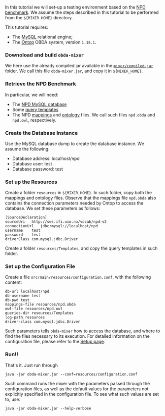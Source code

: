 In this tutorial we will set-up a testing environment based on the [NPD benchmark](https://github.com/ontop/npd-benchmark). We assume 
the steps described in this tutorial to be performed from the `${MIXER_HOME}` directory.

This tutorial requires:

- The [MySQL](https://www.mysql.com) relational engine;
- The [Ontop](https://github.com/ontop/ontop/tree/release/1.18.1) OBDA system, version `1.18.1`.

### Downoload and build `obda-mixer`

We here use the already compiled jar available in the [`mixer/compiled-jar`](https://github.com/ontop/obda-mixer/blob/master/mixer/compiled-jar/mixer-distribution-1.2-jar-with-dependencies.jar) folder. We call this file `obda-mixer.jar`, and copy it in `${MIXER_HOME}`.

### Retrieve the NPD Benchmark

In particular, we will need:

- The [NPD MySQL database](https://github.com/ontop/npd-benchmark/tree/master/data/mysql/original_npd)
- Some [query templates](https://github.com/ontop/npd-benchmark/tree/master/query_templates/Templates)
- The NPD [mappings](https://github.com/ontop/npd-benchmark/blob/master/mappings/mysql/ontop>%3D1.17/npd-v2-ql-mysql-ontop1.17.obda) and [ontology](https://github.com/ontop/npd-benchmark/blob/master/ontology/npd-v2-ql.owl) files. We call such files `npd.obda` and `npd.owl`, respectively.

### Create the Database Instance

Use the MySQL database dump to create the database instance. We assume the following:

- Database address: localhost/npd
- Database user: test
- Database password: test

### Set up the Resources

Create a folder `resources` in `${MIXER_HOME}`. In such folder, copy both the mappings and ontology files. Observe that the mappings file `npd.obda` also contains the connection parameters needed by Ontop to access the database. We set these parameters as follows:

~~~
[SourceDeclaration]
sourceUri	http://sws.ifi.uio.no/vocab/npd-v2
connectionUrl	jdbc:mysql://localhost/npd
username	test
password	test
driverClass	com.mysql.jdbc.Driver
~~~

Create a folder `resources/Templates`, and copy the query templates in such folder.

### Set up the Configuration File

Create a file `src/main/resources/configuration.conf`, with the following content:

~~~
db-url localhost/npd
db-username test
db-pwd test
mappings-file resources/npd.obda
owl-file resources/npd.owl
queries-dir resources/Templates
log-path resources
driver-class com.mysql.jdbc.Driver
~~~

Such parameters tells `obda-mixer` how to access the database, and where to find the files necessary to its execution. For detailed information on the configuration file, please refer to the [Setup page](setup).

### Run!!

That's it. Just run through

~~~
java -jar obda-mixer.jar --conf=resources/configuration.conf
~~~

Such command runs the mixer with the parameters passed through the configuration files, as well as the default values for the parameters not explicitly specified in the configuration file. To see what such values are set to, use:

~~~
java -jar obda-mixer.jar --help-verbose
~~~
